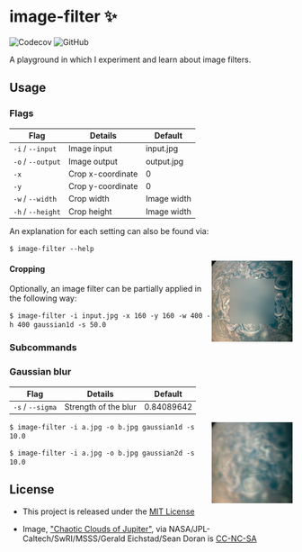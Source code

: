 # image-filter ✨
![Codecov](https://img.shields.io/codecov/c/github/imjasonmiller/image-filter?style=social) ![GitHub](https://img.shields.io/github/license/imjasonmiller/image-filter?style=social)

A playground in which I experiment and learn about image filters.

## Usage

### Flags
 Flag             | Details           | Default 
------------------|-------------------|------------
`-i` / `--input`  | Image input       | input.jpg
`-o` / `--output` | Image output      | output.jpg
`-x`              | Crop x-coordinate | 0
`-y`              | Crop y-coordinate | 0
`-w` / `--width`  | Crop width        | Image width
`-h` / `--height` | Crop height       | Image width

An explanation for each setting can also be found via:
```shell
$ image-filter --help
```
<img align="right" width="144" height="144" src="img/crop.jpg">

#### Cropping

Optionally, an image filter can be partially applied in the following way:

```shell
$ image-filter -i input.jpg -x 160 -y 160 -w 400 -h 400 gaussian1d -s 50.0
```

### Subcommands

### Gaussian blur

 Flag            | Details              | Default
-----------------|----------------------|-----------
`-s` / `--sigma` | Strength of the blur | 0.84089642


<img align="right" width="144" height="144" src="img/gaussian.jpg">

```shell
$ image-filter -i a.jpg -o b.jpg gaussian1d -s 10.0
```
```shell
$ image-filter -i a.jpg -o b.jpg gaussian2d -s 10.0
```

## License

* This project is released under the [MIT License](https://github.com/imjasonmiller/image-filter/blob/master/LICENSE.md)

* Image, ["Chaotic Clouds of Jupiter"](https://www.jpl.nasa.gov/spaceimages/details.php?id=PIA22424), via NASA/JPL-Caltech/SwRI/MSSS/Gerald Eichstad/Sean Doran is [CC-NC-SA](https://creativecommons.org/licenses/nc-sa/1.0/)
